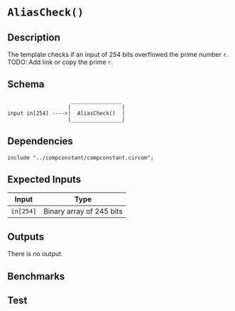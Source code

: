 # `AliasCheck()`

## Description

The template checks if an input of 254 bits overflowed the prime number `r`. 
TODO: Add link or copy the prime `r`.

## Schema

```
                    ________________     
                   |                |
input in[254] ---->|  AliasCheck()  |
                   |________________|     
```

## Dependencies

```
include "../compconstant/compconstant.circom";
```

## Expected Inputs

| Input              | Type                         |
| -------------      | -------------                | 
| `in[254]`          | Binary array of 245 bits     |

## Outputs

There is no output.

## Benchmarks 

## Test